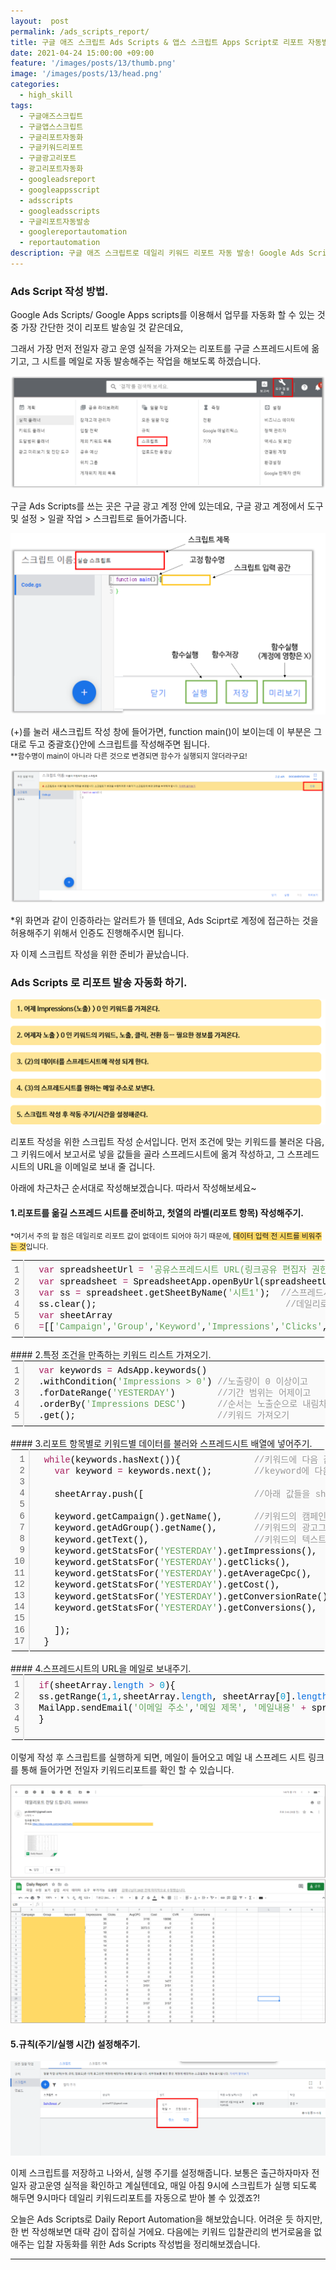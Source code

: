 ```yaml
---
layout:  post
permalink: /ads_scripts_report/
title: 구글 애즈 스크립트 Ads Scripts & 앱스 스크립트 Apps Script로 리포트 자동발송하기! Report automation.
date: 2021-04-24 15:00:00 +09:00
feature: '/images/posts/13/thumb.png'
image: '/images/posts/13/head.png'
categories:
  - high_skill
tags:
  - 구글애즈스크립트
  - 구글앱스스크립트
  - 구글리포트자동화
  - 구글키워드리포트
  - 구글광고리포트
  - 광고리포트자동화
  - googleadsreport
  - googleappsscript
  - adsscripts
  - googleadsscripts
  - 구글리포트자동발송
  - googlereportautomation
  - reportautomation
description: 구글 애즈 스크립트로 데일리 키워드 리포트 자동 발송! Google Ads Scripts report automation
---
```


### Ads Script 작성 방법.

Google Ads Scripts/ Google Apps scripts를 이용해서 업무를 자동화 할 수 있는 것 중 가장 간단한 것이 리포트 발송일 것 같은데요,

그래서 가장 먼저 전일자 광고 운영 실적을 가져오는 리포트를 구글 스프레드시트에 옮기고, 그 시트를 메일로 자동 발송해주는 작업을 해보도록 하겠습니다.


![ads_script](/images/posts/13/scriptwrite.png)

구글 Ads Scripts를 쓰는 곳은 구글 광고 계정 안에 있는데요, 구글 광고 계정에서 도구 및 설정 > 일괄 작업 > 스크립트로 들어가줍니다.

![ads_script_function](/images/posts/13/scriptfunction.png)

(+)를 눌러 새스크립트 작성 창에 들어가면, function main()이 보이는데 이 부분은 그대로 두고 중괄호{}안에 스크립트를 작성해주면 됩니다.
<br><small>**함수명이 main이 아니라 다른 것으로 변경되면 함수가 실행되지 않더라구요!</small>

![ads_script_allow](/images/posts/13/allow.png)

*위 화면과 같이 인증하라는 알러트가 뜰 텐데요, Ads Sciprt로 계정에 접근하는 것을 허용해주기 위해서 인증도 진행해주시면 됩니다.

자 이제 스크립트 작성을 위한 준비가 끝났습니다.




### Ads Scripts 로 리포트 발송 자동화 하기.

![report_order](/images/posts/13/report_order.png)

리포트 작성을 위한 스크립트 작성 순서입니다. 먼저 조건에 맞는 키워드를 불러온 다음, 그 키워드에서 보고서로 넣을 값들을 골라 스프레드시트에 옮겨 작성하고, 그 스프레드 시트의 URL을 이메일로 보내 줄 겁니다.

아래에 차근차근 순서대로 작성해보겠습니다. 따라서 작성해보세요~


#### 1.리포트를 옮길 스프레드 시트를 준비하고, 첫열의 라벨(리포트 항목) 작성해주기.
<small>*여기서 주의 할 점은 데일리로 리포트 값이 없데이트 되어야 하기 때문에, <span style="background-color:#FFD966">데이터 입력 전 시트를 비워주는 것</span>입니다.</small>

<div class="colorscripter-code" style="color:#010101;font-family:Consolas, 'Liberation Mono', Menlo, Courier, monospace !important; position:relative !important;overflow:auto"><table class="colorscripter-code-table" style="margin:0;padding:0;border:none;background-color:#fafafa;border-radius:4px;" cellspacing="0" cellpadding="0"><tr><td style="padding:6px;border-right:2px solid #e5e5e5"><div style="margin:0;padding:0;word-break:normal;text-align:right;color:#666;font-family:Consolas, 'Liberation Mono', Menlo, Courier, monospace !important;line-height:130%"><div style="line-height:130%">1</div><div style="line-height:130%">2</div><div style="line-height:130%">3</div><div style="line-height:130%">4</div><div style="line-height:130%">5</div><div style="line-height:130%">6</div></div></td><td style="padding:6px 0;text-align:left"><div style="margin:0;padding:0;color:#010101;font-family:Consolas, 'Liberation Mono', Menlo, Courier, monospace !important;line-height:130%"><div style="padding:0 6px; white-space:pre; line-height:130%">&nbsp;&nbsp;<span style="color:#a71d5d">var</span>&nbsp;spreadsheetUrl&nbsp;<span style="color:#ff3399"></span><span style="color:#a71d5d">=</span>&nbsp;<span style="color:#63a35c">'공유스프레드시트&nbsp;URL(링크공유&nbsp;편집자&nbsp;권한)'</span>;</div><div style="padding:0 6px; white-space:pre; line-height:130%">&nbsp;&nbsp;<span style="color:#a71d5d">var</span>&nbsp;spreadsheet&nbsp;<span style="color:#ff3399"></span><span style="color:#a71d5d">=</span>&nbsp;SpreadsheetApp.openByUrl(spreadsheetUrl);</div><div style="padding:0 6px; white-space:pre; line-height:130%">&nbsp;&nbsp;<span style="color:#a71d5d">var</span>&nbsp;ss&nbsp;<span style="color:#ff3399"></span><span style="color:#a71d5d">=</span>&nbsp;spreadsheet.getSheetByName(<span style="color:#63a35c">'시트1'</span>);&nbsp;&nbsp;<span style="color:#999999">//스프레드시트&nbsp;내&nbsp;데이터를&nbsp;작성할&nbsp;시트의&nbsp;이름</span></div><div style="padding:0 6px; white-space:pre; line-height:130%">&nbsp;&nbsp;ss.clear();&nbsp;&nbsp;&nbsp;&nbsp;&nbsp;&nbsp;&nbsp;&nbsp;&nbsp;&nbsp;&nbsp;&nbsp;&nbsp;&nbsp;&nbsp;&nbsp;&nbsp;&nbsp;&nbsp;&nbsp;&nbsp;&nbsp;&nbsp;&nbsp;&nbsp;&nbsp;&nbsp;&nbsp;&nbsp;&nbsp;&nbsp;&nbsp;&nbsp;&nbsp;&nbsp;&nbsp;<span style="color:#999999">//데일리로&nbsp;값이&nbsp;없데이트&nbsp;되어야&nbsp;하므로,&nbsp;데이터&nbsp;입력&nbsp;전&nbsp;시트&nbsp;비워주기</span></div><div style="padding:0 6px; white-space:pre; line-height:130%">&nbsp;&nbsp;<span style="color:#a71d5d">var</span>&nbsp;sheetArray</div><div style="padding:0 6px; white-space:pre; line-height:130%">&nbsp;&nbsp;<span style="color:#ff3399"></span><span style="color:#a71d5d">=</span>[[<span style="color:#63a35c">'Campaign'</span>,<span style="color:#63a35c">'Group'</span>,<span style="color:#63a35c">'Keyword'</span>,<span style="color:#63a35c">'Impressions'</span>,<span style="color:#63a35c">'Clicks'</span>,<span style="color:#63a35c">'AvgCPC'</span>,<span style="color:#63a35c">'Cost'</span>,<span style="color:#63a35c">'CVR'</span>,<span style="color:#63a35c">'Conversions'</span>&nbsp;]];&nbsp;<span style="color:#999999">//&nbsp;리포트항목&nbsp;작성하기</span></div></div></td><td style="vertical-align:bottom;padding:0 2px 4px 0"><a href="http://colorscripter.com/info#e" target="_blank" style="text-decoration:none;color:white"><span style="font-size:9px;word-break:normal;background-color:#e5e5e5;color:white;border-radius:10px;padding:1px">cs</span></a></td></tr></table></div>
<br>
#### 2.특정 조건을 만족하는 키워드 리스트 가져오기.
<div class="colorscripter-code" style="color:#010101;font-family:Consolas, 'Liberation Mono', Menlo, Courier, monospace !important; position:relative !important;overflow:auto"><table class="colorscripter-code-table" style="margin:0;padding:0;border:none;background-color:#fafafa;border-radius:4px;" cellspacing="0" cellpadding="0"><tr><td style="padding:6px;border-right:2px solid #e5e5e5"><div style="margin:0;padding:0;word-break:normal;text-align:right;color:#666;font-family:Consolas, 'Liberation Mono', Menlo, Courier, monospace !important;line-height:130%"><div style="line-height:130%">1</div><div style="line-height:130%">2</div><div style="line-height:130%">3</div><div style="line-height:130%">4</div><div style="line-height:130%">5</div></div></td><td style="padding:6px 0;text-align:left"><div style="margin:0;padding:0;color:#010101;font-family:Consolas, 'Liberation Mono', Menlo, Courier, monospace !important;line-height:130%"><div style="padding:0 6px; white-space:pre; line-height:130%">&nbsp;&nbsp;<span style="color:#a71d5d">var</span>&nbsp;keywords&nbsp;<span style="color:#ff3399"></span><span style="color:#a71d5d">=</span>&nbsp;AdsApp.keywords()</div><div style="padding:0 6px; white-space:pre; line-height:130%">&nbsp;&nbsp;.withCondition(<span style="color:#63a35c">'Impressions&nbsp;&gt;&nbsp;0'</span>)&nbsp;<span style="color:#999999">//노출량이&nbsp;0&nbsp;이상이고</span></div><div style="padding:0 6px; white-space:pre; line-height:130%">&nbsp;&nbsp;.forDateRange(<span style="color:#63a35c">'YESTERDAY'</span>)&nbsp;&nbsp;&nbsp;&nbsp;&nbsp;&nbsp;&nbsp;&nbsp;<span style="color:#999999">//기간&nbsp;범위는&nbsp;어제이고</span></div><div style="padding:0 6px; white-space:pre; line-height:130%">&nbsp;&nbsp;.orderBy(<span style="color:#63a35c">'Impressions&nbsp;DESC'</span>)&nbsp;&nbsp;&nbsp;&nbsp;&nbsp;&nbsp;<span style="color:#999999">//순서는&nbsp;노출순으로&nbsp;내림차순으로</span></div><div style="padding:0 6px; white-space:pre; line-height:130%">&nbsp;&nbsp;.get();&nbsp;&nbsp;&nbsp;&nbsp;&nbsp;&nbsp;&nbsp;&nbsp;&nbsp;&nbsp;&nbsp;&nbsp;&nbsp;&nbsp;&nbsp;&nbsp;&nbsp;&nbsp;&nbsp;&nbsp;&nbsp;&nbsp;&nbsp;&nbsp;&nbsp;&nbsp;&nbsp;<span style="color:#999999">//키워드&nbsp;가져오기</span></div></div></td><td style="vertical-align:bottom;padding:0 2px 4px 0"><a href="http://colorscripter.com/info#e" target="_blank" style="text-decoration:none;color:white"><span style="font-size:9px;word-break:normal;background-color:#e5e5e5;color:white;border-radius:10px;padding:1px">cs</span></a></td></tr></table></div>
<br>
#### 3.리포트 항목별로 키워드별 데이터를 불러와 스프레드시트 배열에 넣어주기.

<div class="colorscripter-code" style="color:#010101;font-family:Consolas, 'Liberation Mono', Menlo, Courier, monospace !important; position:relative !important;overflow:auto"><table class="colorscripter-code-table" style="margin:0;padding:0;border:none;background-color:#fafafa;border-radius:4px;" cellspacing="0" cellpadding="0"><tr><td style="padding:6px;border-right:2px solid #e5e5e5"><div style="margin:0;padding:0;word-break:normal;text-align:right;color:#666;font-family:Consolas, 'Liberation Mono', Menlo, Courier, monospace !important;line-height:130%"><div style="line-height:130%">1</div><div style="line-height:130%">2</div><div style="line-height:130%">3</div><div style="line-height:130%">4</div><div style="line-height:130%">5</div><div style="line-height:130%">6</div><div style="line-height:130%">7</div><div style="line-height:130%">8</div><div style="line-height:130%">9</div><div style="line-height:130%">10</div><div style="line-height:130%">11</div><div style="line-height:130%">12</div><div style="line-height:130%">13</div><div style="line-height:130%">14</div><div style="line-height:130%">15</div><div style="line-height:130%">16</div><div style="line-height:130%">17</div></div></td><td style="padding:6px 0;text-align:left"><div style="margin:0;padding:0;color:#010101;font-family:Consolas, 'Liberation Mono', Menlo, Courier, monospace !important;line-height:130%"><div style="padding:0 6px; white-space:pre; line-height:130%">&nbsp;&nbsp;<span style="color:#a71d5d">while</span>(keywords.hasNext()){&nbsp;&nbsp;&nbsp;&nbsp;&nbsp;&nbsp;&nbsp;&nbsp;&nbsp;&nbsp;&nbsp;&nbsp;&nbsp;&nbsp;<span style="color:#999999">//키워드에&nbsp;다음&nbsp;값이&nbsp;있는&nbsp;동안</span></div><div style="padding:0 6px; white-space:pre; line-height:130%">&nbsp;&nbsp;&nbsp;&nbsp;<span style="color:#a71d5d">var</span>&nbsp;keyword&nbsp;<span style="color:#ff3399"></span><span style="color:#a71d5d">=</span>&nbsp;keywords.next();&nbsp;&nbsp;&nbsp;&nbsp;&nbsp;&nbsp;&nbsp;&nbsp;<span style="color:#999999">//keyword에&nbsp;다음&nbsp;키워드&nbsp;넣어주기</span></div><div style="padding:0 6px; white-space:pre; line-height:130%">&nbsp;</div><div style="padding:0 6px; white-space:pre; line-height:130%">&nbsp;&nbsp;&nbsp;&nbsp;sheetArray.push([&nbsp;&nbsp;&nbsp;&nbsp;&nbsp;&nbsp;&nbsp;&nbsp;&nbsp;&nbsp;&nbsp;&nbsp;&nbsp;&nbsp;&nbsp;&nbsp;&nbsp;&nbsp;&nbsp;&nbsp;&nbsp;<span style="color:#999999">//아래&nbsp;값들을&nbsp;sheetArray&nbsp;배열에&nbsp;넣어주기&nbsp;</span></div><div style="padding:0 6px; white-space:pre; line-height:130%">&nbsp;</div><div style="padding:0 6px; white-space:pre; line-height:130%">&nbsp;&nbsp;&nbsp;&nbsp;keyword.getCampaign().getName(),&nbsp;&nbsp;&nbsp;&nbsp;&nbsp;&nbsp;<span style="color:#999999">//키워드의&nbsp;캠페인&nbsp;이름&nbsp;가져오기</span></div><div style="padding:0 6px; white-space:pre; line-height:130%">&nbsp;&nbsp;&nbsp;&nbsp;keyword.getAdGroup().getName(),&nbsp;&nbsp;&nbsp;&nbsp;&nbsp;&nbsp;&nbsp;<span style="color:#999999">//키워드의&nbsp;광고그룹&nbsp;이름&nbsp;가져오기</span></div><div style="padding:0 6px; white-space:pre; line-height:130%">&nbsp;&nbsp;&nbsp;&nbsp;keyword.getText(),&nbsp;&nbsp;&nbsp;&nbsp;&nbsp;&nbsp;&nbsp;&nbsp;&nbsp;&nbsp;&nbsp;&nbsp;&nbsp;&nbsp;&nbsp;&nbsp;&nbsp;&nbsp;&nbsp;&nbsp;<span style="color:#999999">//키워드의&nbsp;텍스트&nbsp;가져오기</span></div><div style="padding:0 6px; white-space:pre; line-height:130%">&nbsp;&nbsp;&nbsp;&nbsp;keyword.getStatsFor(<span style="color:#63a35c">'YESTERDAY'</span>).getImpressions(),&nbsp;&nbsp;&nbsp;&nbsp;&nbsp;&nbsp;<span style="color:#999999">//키워드의&nbsp;전일자&nbsp;노출량&nbsp;가져오기</span></div><div style="padding:0 6px; white-space:pre; line-height:130%">&nbsp;&nbsp;&nbsp;&nbsp;keyword.getStatsFor(<span style="color:#63a35c">'YESTERDAY'</span>).getClicks(),&nbsp;&nbsp;&nbsp;&nbsp;&nbsp;&nbsp;&nbsp;&nbsp;&nbsp;&nbsp;&nbsp;<span style="color:#999999">//키워드의&nbsp;전일자&nbsp;클릭수&nbsp;가져오기</span></div><div style="padding:0 6px; white-space:pre; line-height:130%">&nbsp;&nbsp;&nbsp;&nbsp;keyword.getStatsFor(<span style="color:#63a35c">'YESTERDAY'</span>).getAverageCpc(),&nbsp;&nbsp;&nbsp;&nbsp;&nbsp;&nbsp;&nbsp;<span style="color:#999999">//키워드의&nbsp;전일자&nbsp;평균&nbsp;CPC&nbsp;가져오기</span></div><div style="padding:0 6px; white-space:pre; line-height:130%">&nbsp;&nbsp;&nbsp;&nbsp;keyword.getStatsFor(<span style="color:#63a35c">'YESTERDAY'</span>).getCost(),&nbsp;&nbsp;&nbsp;&nbsp;&nbsp;&nbsp;&nbsp;&nbsp;&nbsp;&nbsp;&nbsp;&nbsp;&nbsp;<span style="color:#999999">//키워드의&nbsp;전일자&nbsp;소진비용&nbsp;가져오기</span></div><div style="padding:0 6px; white-space:pre; line-height:130%">&nbsp;&nbsp;&nbsp;&nbsp;keyword.getStatsFor(<span style="color:#63a35c">'YESTERDAY'</span>).getConversionRate(),&nbsp;&nbsp;&nbsp;<span style="color:#999999">//키워드의&nbsp;전일자&nbsp;전환율&nbsp;가져오기</span></div><div style="padding:0 6px; white-space:pre; line-height:130%">&nbsp;&nbsp;&nbsp;&nbsp;keyword.getStatsFor(<span style="color:#63a35c">'YESTERDAY'</span>).getConversions(),&nbsp;&nbsp;&nbsp;&nbsp;&nbsp;&nbsp;<span style="color:#999999">//키워드의&nbsp;전일자&nbsp;전환수&nbsp;가져오기</span></div><div style="padding:0 6px; white-space:pre; line-height:130%">&nbsp;</div><div style="padding:0 6px; white-space:pre; line-height:130%">&nbsp;&nbsp;&nbsp;&nbsp;]);</div><div style="padding:0 6px; white-space:pre; line-height:130%">&nbsp;&nbsp;}</div></div><div style="text-align:right;margin-top:-13px;margin-right:5px;font-size:9px;font-style:italic"><a href="http://colorscripter.com/info#e" target="_blank" style="color:#e5e5e5text-decoration:none">Colored by Color Scripter</a></div></td><td style="vertical-align:bottom;padding:0 2px 4px 0"><a href="http://colorscripter.com/info#e" target="_blank" style="text-decoration:none;color:white"><span style="font-size:9px;word-break:normal;background-color:#e5e5e5;color:white;border-radius:10px;padding:1px">cs</span></a></td></tr></table></div>
<br>
#### 4.스프레드시트의 URL을 메일로 보내주기.

<div class="colorscripter-code" style="color:#010101;font-family:Consolas, 'Liberation Mono', Menlo, Courier, monospace !important; position:relative !important;overflow:auto"><table class="colorscripter-code-table" style="margin:0;padding:0;border:none;background-color:#fafafa;border-radius:4px;" cellspacing="0" cellpadding="0"><tr><td style="padding:6px;border-right:2px solid #e5e5e5"><div style="margin:0;padding:0;word-break:normal;text-align:right;color:#666;font-family:Consolas, 'Liberation Mono', Menlo, Courier, monospace !important;line-height:130%"><div style="line-height:130%">1</div><div style="line-height:130%">2</div><div style="line-height:130%">3</div><div style="line-height:130%">4</div><div style="line-height:130%">5</div></div></td><td style="padding:6px 0;text-align:left"><div style="margin:0;padding:0;color:#010101;font-family:Consolas, 'Liberation Mono', Menlo, Courier, monospace !important;line-height:130%"><div style="padding:0 6px; white-space:pre; line-height:130%">&nbsp;&nbsp;<span style="color:#a71d5d">if</span>(sheetArray.<span style="color:#066de2">length</span>&nbsp;<span style="color:#ff3399"></span><span style="color:#a71d5d">&gt;</span>&nbsp;<span style="color:#0099cc">0</span>){&nbsp;&nbsp;&nbsp;&nbsp;&nbsp;&nbsp;&nbsp;&nbsp;&nbsp;&nbsp;&nbsp;&nbsp;&nbsp;&nbsp;&nbsp;&nbsp;&nbsp;&nbsp;&nbsp;&nbsp;&nbsp;&nbsp;&nbsp;&nbsp;&nbsp;&nbsp;&nbsp;&nbsp;&nbsp;&nbsp;&nbsp;&nbsp;&nbsp;&nbsp;&nbsp;&nbsp;&nbsp;&nbsp;&nbsp;&nbsp;&nbsp;&nbsp;&nbsp;&nbsp;&nbsp;&nbsp;&nbsp;&nbsp;&nbsp;&nbsp;&nbsp;&nbsp;&nbsp;&nbsp;<span style="color:#999999">//sheetArray배열에&nbsp;내용이&nbsp;1개&nbsp;이상이면</span></div><div style="padding:0 6px; white-space:pre; line-height:130%">&nbsp;&nbsp;ss.getRange(<span style="color:#0099cc">1</span>,<span style="color:#0099cc">1</span>,sheetArray.<span style="color:#066de2">length</span>,&nbsp;sheetArray[<span style="color:#0099cc">0</span>].<span style="color:#066de2">length</span>).setValues(sheetArray);&nbsp;<span style="color:#999999">//스프레드시트에&nbsp;내용&nbsp;채우기</span></div><div style="padding:0 6px; white-space:pre; line-height:130%">&nbsp;&nbsp;MailApp.sendEmail(<span style="color:#63a35c">'이메일&nbsp;주소'</span>,<span style="color:#63a35c">'메일&nbsp;제목'</span>,&nbsp;<span style="color:#63a35c">'메일내용'</span>&nbsp;<span style="color:#ff3399"></span><span style="color:#a71d5d">+</span>&nbsp;spreadsheetUrl&nbsp;);&nbsp;&nbsp;&nbsp;&nbsp;&nbsp;&nbsp;<span style="color:#999999">//메일로&nbsp;보내주기</span></div><div style="padding:0 6px; white-space:pre; line-height:130%">&nbsp;&nbsp;}</div><div style="padding:0 6px; white-space:pre; line-height:130%">&nbsp;</div></div><div style="text-align:right;margin-top:-13px;margin-right:5px;font-size:9px;font-style:italic"><a href="http://colorscripter.com/info#e" target="_blank" style="color:#e5e5e5text-decoration:none">Colored by Color Scripter</a></div></td><td style="vertical-align:bottom;padding:0 2px 4px 0"><a href="http://colorscripter.com/info#e" target="_blank" style="text-decoration:none;color:white"><span style="font-size:9px;word-break:normal;background-color:#e5e5e5;color:white;border-radius:10px;padding:1px">cs</span></a></td></tr></table></div>

<br>
이렇게 작성 후 스크립트를 실행하게 되면, 메일이 들어오고 메일 내 스프레드 시트 링크를 통해 들어가면 전일자 키워드리포트를 확인 할 수 있습니다.

![result](/images/posts/13/result.png)


#### 5.규칙(주기/실행 시간) 설정해주기.

![frequency](/images/posts/13/frequency.png)

이제 스크립트를 저장하고 나와서, 실행 주기를 설정해줍니다. 보통은 출근하자마자 전일자 광고운영 실적을 확인하고 계실텐데요, 매일 아침 9시에 스크립트가 실행 되도록 해두면
9시마다 데일리 키워드리포트를 자동으로 받아 볼 수 있겠죠?!



오늘은 Ads Scripts로 Daily Report Automation을 해보았습니다. 어려운 듯 하지만, 한 번 작성해보면 대략 감이 잡히실 거에요.
다음에는 키워드 입찰관리의 번거로움을 없애주는 입찰 자동화를 위한 Ads Scripts 작성법을 정리해보겠습니다.


-----------------------------
